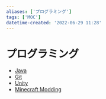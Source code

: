 ```yaml
---
aliases: ['プログラミング']
tags: ['MOC']
datetime-created: '2022-06-29 11:28'
---
```


# プログラミング
- [Java](java.md)
- [Git](git.md)
- [Unity](unity.md)
- [Minecraft Modding](minecraft-modding.md)